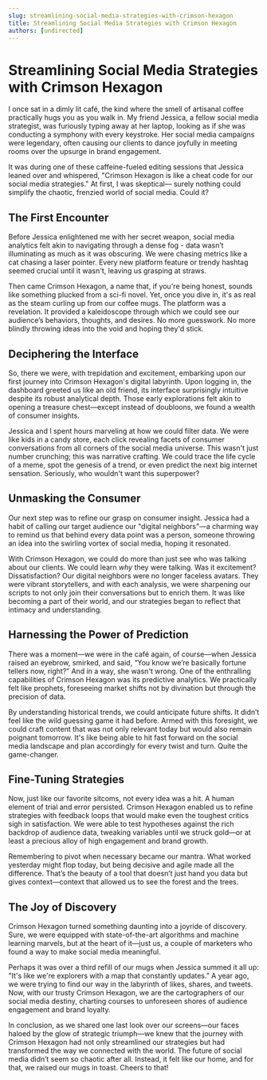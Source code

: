 ```yaml
---
slug: streamlining-social-media-strategies-with-crimson-hexagon
title: Streamlining Social Media Strategies with Crimson Hexagon
authors: [undirected]
---
```


# Streamlining Social Media Strategies with Crimson Hexagon

I once sat in a dimly lit café, the kind where the smell of artisanal coffee practically hugs you as you walk in. My friend Jessica, a fellow social media strategist, was furiously typing away at her laptop, looking as if she was conducting a symphony with every keystroke. Her social media campaigns were legendary, often causing our clients to dance joyfully in meeting rooms over the upsurge in brand engagement. 

It was during one of these caffeine-fueled editing sessions that Jessica leaned over and whispered, "Crimson Hexagon is like a cheat code for our social media strategies." At first, I was skeptical— surely nothing could simplify the chaotic, frenzied world of social media. Could it? 

## The First Encounter

Before Jessica enlightened me with her secret weapon, social media analytics felt akin to navigating through a dense fog - data wasn’t illuminating as much as it was obscuring. We were chasing metrics like a cat chasing a laser pointer. Every new platform feature or trendy hashtag seemed crucial until it wasn't, leaving us grasping at straws. 

Then came Crimson Hexagon, a name that, if you're being honest, sounds like something plucked from a sci-fi novel. Yet, once you dive in, it's as real as the steam curling up from our coffee mugs. The platform was a revelation. It provided a kaleidoscope through which we could see our audience’s behaviors, thoughts, and desires. No more guesswork. No more blindly throwing ideas into the void and hoping they'd stick. 

## Deciphering the Interface

So, there we were, with trepidation and excitement, embarking upon our first journey into Crimson Hexagon's digital labyrinth. Upon logging in, the dashboard greeted us like an old friend, its interface surprisingly intuitive despite its robust analytical depth. Those early explorations felt akin to opening a treasure chest—except instead of doubloons, we found a wealth of consumer insights.

Jessica and I spent hours marveling at how we could filter data. We were like kids in a candy store, each click revealing facets of consumer conversations from all corners of the social media universe. This wasn't just number crunching; this was narrative crafting. We could trace the life cycle of a meme, spot the genesis of a trend, or even predict the next big internet sensation. Seriously, who wouldn't want this superpower?

## Unmasking the Consumer 

Our next step was to refine our grasp on consumer insight. Jessica had a habit of calling our target audience our "digital neighbors"—a charming way to remind us that behind every data point was a person, someone throwing an idea into the swirling vortex of social media, hoping it resonated.

With Crimson Hexagon, we could do more than just see who was talking about our clients. We could learn *why* they were talking. Was it excitement? Dissatisfaction? Our digital neighbors were no longer faceless avatars. They were vibrant storytellers, and with each analysis, we were sharpening our scripts to not only join their conversations but to enrich them. It was like becoming a part of their world, and our strategies began to reflect that intimacy and understanding. 

## Harnessing the Power of Prediction

There was a moment—we were in the café again, of course—when Jessica raised an eyebrow, smirked, and said, “You know we’re basically fortune tellers now, right?” And in a way, she wasn't wrong. One of the enthralling capabilities of Crimson Hexagon was its predictive analytics. We practically felt like prophets, foreseeing market shifts not by divination but through the precision of data.

By understanding historical trends, we could anticipate future shifts. It didn’t feel like the wild guessing game it had before. Armed with this foresight, we could craft content that was not only relevant today but would also remain poignant tomorrow. It's like being able to hit fast forward on the social media landscape and plan accordingly for every twist and turn. Quite the game-changer.

## Fine-Tuning Strategies

Now, just like our favorite sitcoms, not every idea was a hit. A human element of trial and error persisted. Crimson Hexagon enabled us to refine strategies with feedback loops that would make even the toughest critics sigh in satisfaction. We were able to test hypotheses against the rich backdrop of audience data, tweaking variables until we struck gold—or at least a precious alloy of high engagement and brand growth. 

Remembering to pivot when necessary became our mantra. What worked yesterday might flop today, but being decisive and agile made all the difference. That’s the beauty of a tool that doesn’t just hand you data but gives context—context that allowed us to see the forest and the trees.

## The Joy of Discovery

Crimson Hexagon turned something daunting into a joyride of discovery. Sure, we were equipped with state-of-the-art algorithms and machine learning marvels, but at the heart of it—just us, a couple of marketers who found a way to make social media meaningful.

Perhaps it was over a third refill of our mugs when Jessica summed it all up: "It's like we're explorers with a map that constantly updates.” A year ago, we were trying to find our way in the labyrinth of likes, shares, and tweets. Now, with our trusty Crimson Hexagon, we are the cartographers of our social media destiny, charting courses to unforeseen shores of audience engagement and brand loyalty.

In conclusion, as we shared one last look over our screens—our faces haloed by the glow of strategic triumph—we knew that the journey with Crimson Hexagon had not only streamlined our strategies but had transformed the way we connected with the world. The future of social media didn’t seem so chaotic after all. Instead, it felt like our home, and for that, we raised our mugs in toast. Cheers to that!